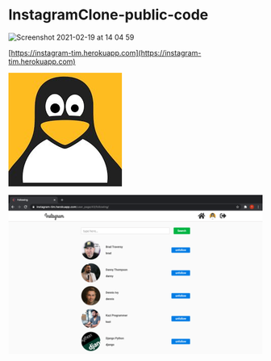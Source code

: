 # InstagramClone-public-code


![Screenshot 2021-02-19 at 14 04 59](https://user-images.githubusercontent.com/69080064/108484619-d43bb400-72bd-11eb-929f-80b02d1bf2d6.png)


[https://instagram-tim.herokuapp.com](https://instagram-tim.herokuapp.com)


![some text](https://github.com/HeyIam-Tim/InstagramClone-public-code/blob/main/static/avatar1.jpg)

![test text text](https://github.com/HeyIam-Tim/InstagramClone-public-code/blob/main/README-images/Screenshot%202021-02-19%20at%2014.02.39.png)
